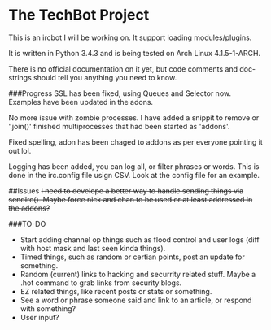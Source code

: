 # The TechBot Project

This is an ircbot I will be working on. It support loading modules/plugins. 

It is written in Python 3.4.3 and is being tested on Arch Linux 4.1.5-1-ARCH.

There is no official documentation on it yet, but code comments and doc-strings should tell you anything
you need to know.


###Progress
SSL has been fixed, using Queues and Selector now. Examples have been updated in the adons.

No more issue with zombie processes. I have added a snippit to remove or '.join()' finished
multiprocesses that had been started as 'addons'.

Fixed spelling, adon has been chaged to addons as per everyone pointing it out lol.

Logging has been added, you can log all, or filter phrases or words. This is done in the irc.config file
usign CSV. Look at the config file for an example.

##Issues
~~I need to develope a better way to handle sending things via sendIrc(). Maybe force nick and chan to be used
or at least addressed in the addons?~~

###TO-DO
 - Start adding channel op things such as flood control and user logs (diff with host mask and last seen kinda things).
 - Timed things, such as random or certian points, post an update for something.
 - Random (current) links to hacking and securrity related stuff. Maybe a .hot command to grab links from security blogs.
 - EZ related things, like recent posts or stats or something.
 - See a word or phrase someone said and link to an article, or respond with something?
 - User input?
